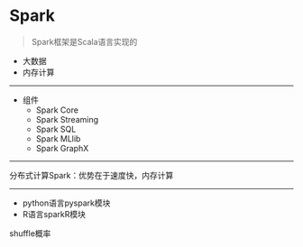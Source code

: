 

# Spark
> Spark框架是Scala语言实现的


- 大数据
- 内存计算

---
- 组件
    - Spark Core
    - Spark Streaming
    - Spark SQL
    - Spark MLlib
    - Spark GraphX





---

分布式计算Spark：优势在于速度快，内存计算


---
- python语言pyspark模块
- R语言sparkR模块

shuffle概率
